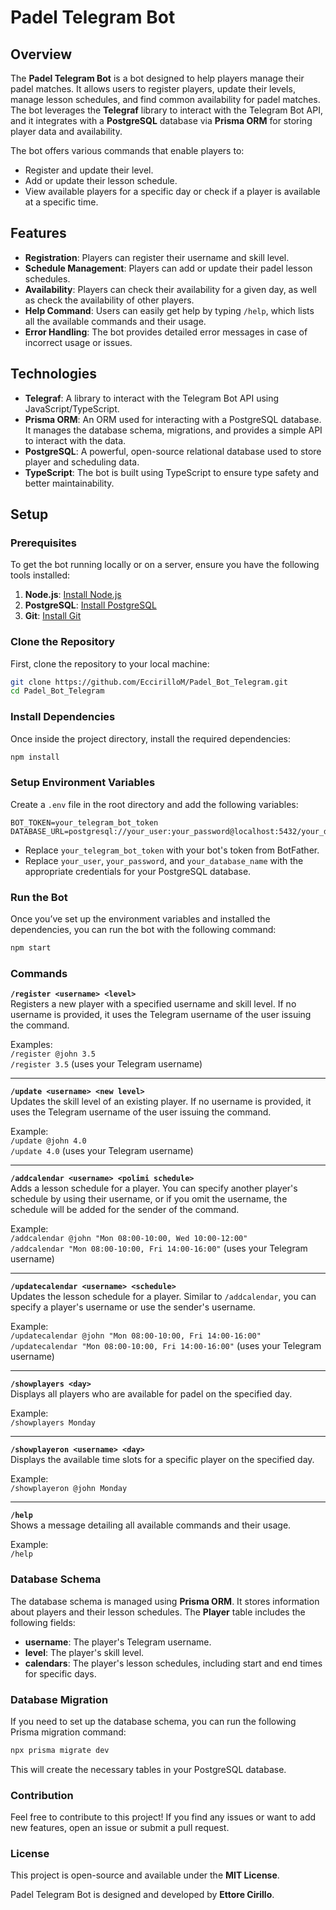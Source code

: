 # Padel Telegram Bot

## Overview

The **Padel Telegram Bot** is a bot designed to help players manage their padel matches. It allows users to register players, update their levels, manage lesson schedules, and find common availability for padel matches. The bot leverages the **Telegraf** library to interact with the Telegram Bot API, and it integrates with a **PostgreSQL** database via **Prisma ORM** for storing player data and availability.

The bot offers various commands that enable players to:

- Register and update their level.
- Add or update their lesson schedule.
- View available players for a specific day or check if a player is available at a specific time.

## Features

- **Registration**: Players can register their username and skill level.
- **Schedule Management**: Players can add or update their padel lesson schedules.
- **Availability**: Players can check their availability for a given day, as well as check the availability of other players.
- **Help Command**: Users can easily get help by typing `/help`, which lists all the available commands and their usage.
- **Error Handling**: The bot provides detailed error messages in case of incorrect usage or issues.

## Technologies

- **Telegraf**: A library to interact with the Telegram Bot API using JavaScript/TypeScript.
- **Prisma ORM**: An ORM used for interacting with a PostgreSQL database. It manages the database schema, migrations, and provides a simple API to interact with the data.
- **PostgreSQL**: A powerful, open-source relational database used to store player and scheduling data.
- **TypeScript**: The bot is built using TypeScript to ensure type safety and better maintainability.

## Setup

### Prerequisites

To get the bot running locally or on a server, ensure you have the following tools installed:

1. **Node.js**: [Install Node.js](https://nodejs.org/en/download/)
2. **PostgreSQL**: [Install PostgreSQL](https://www.postgresql.org/download/)
3. **Git**: [Install Git](https://git-scm.com/)

### Clone the Repository

First, clone the repository to your local machine:

```bash
git clone https://github.com/EccirilloM/Padel_Bot_Telegram.git
cd Padel_Bot_Telegram
```

### Install Dependencies

Once inside the project directory, install the required dependencies:

```bash
npm install
```

### Setup Environment Variables

Create a `.env` file in the root directory and add the following variables:

```plaintext
BOT_TOKEN=your_telegram_bot_token
DATABASE_URL=postgresql://your_user:your_password@localhost:5432/your_database_name
```
- Replace `your_telegram_bot_token` with your bot's token from BotFather.
- Replace `your_user`, `your_password`, and `your_database_name` with the appropriate credentials for your PostgreSQL database.

### Run the Bot

Once you’ve set up the environment variables and installed the dependencies, you can run the bot with the following command:

```bash
npm start
```

### Commands

**`/register <username> <level>`**  
Registers a new player with a specified username and skill level. If no username is provided, it uses the Telegram username of the user issuing the command.

Examples:  
`/register @john 3.5`  
`/register 3.5` (uses your Telegram username)

---

**`/update <username> <new level>`**  
Updates the skill level of an existing player. If no username is provided, it uses the Telegram username of the user issuing the command.

Example:  
`/update @john 4.0`  
`/update 4.0` (uses your Telegram username)

---

**`/addcalendar <username> <polimi schedule>`**  
Adds a lesson schedule for a player. You can specify another player's schedule by using their username, or if you omit the username, the schedule will be added for the sender of the command.

Example:  
`/addcalendar @john "Mon 08:00-10:00, Wed 10:00-12:00"`  
`/addcalendar "Mon 08:00-10:00, Fri 14:00-16:00"` (uses your Telegram username)

---

**`/updatecalendar <username> <schedule>`**  
Updates the lesson schedule for a player. Similar to `/addcalendar`, you can specify a player's username or use the sender's username.

Example:  
`/updatecalendar @john "Mon 08:00-10:00, Fri 14:00-16:00"`  
`/updatecalendar "Mon 08:00-10:00, Fri 14:00-16:00"` (uses your Telegram username)

---

**`/showplayers <day>`**  
Displays all players who are available for padel on the specified day.

Example:  
`/showplayers Monday`

---

**`/showplayeron <username> <day>`**  
Displays the available time slots for a specific player on the specified day.

Example:  
`/showplayeron @john Monday`

---

**`/help`**  
Shows a message detailing all available commands and their usage.

Example:  
`/help`

### Database Schema

The database schema is managed using **Prisma ORM**. It stores information about players and their lesson schedules. The **Player** table includes the following fields:

- **username**: The player's Telegram username.
- **level**: The player's skill level.
- **calendars**: The player's lesson schedules, including start and end times for specific days.

### Database Migration

If you need to set up the database schema, you can run the following Prisma migration command:

```bash
npx prisma migrate dev
```

This will create the necessary tables in your PostgreSQL database.

### Contribution

Feel free to contribute to this project! If you find any issues or want to add new features, open an issue or submit a pull request.

### License

This project is open-source and available under the **MIT License**.

Padel Telegram Bot is designed and developed by **Ettore Cirillo**.


